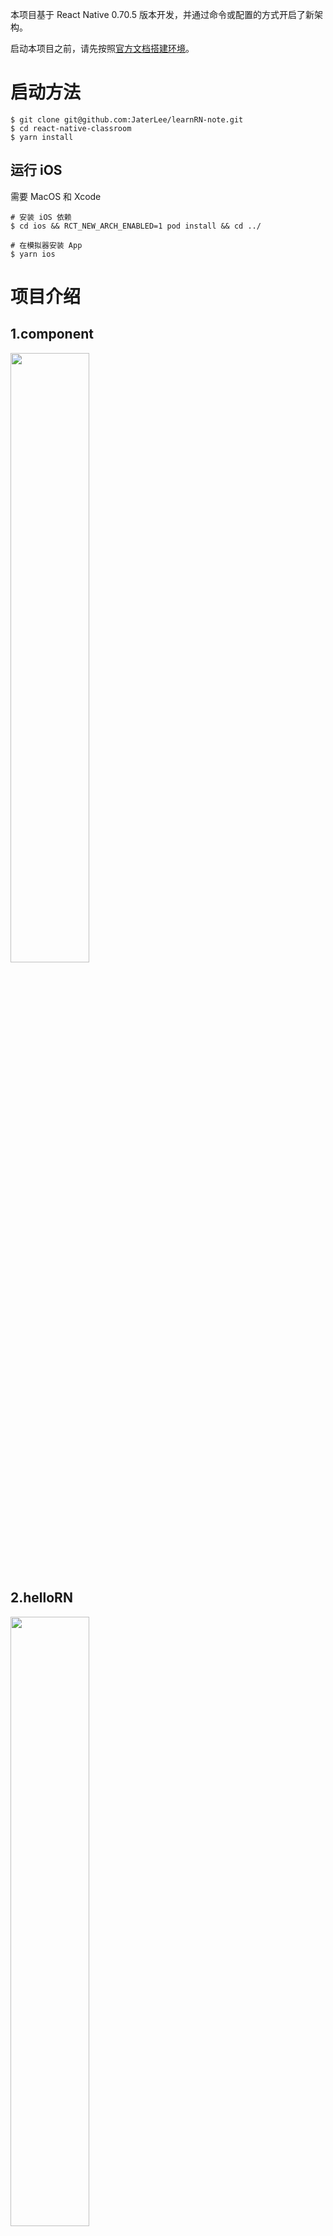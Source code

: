 本项目基于 React Native 0.70.5 版本开发，并通过命令或配置的方式开启了新架构。

启动本项目之前，请先按照[官方文档搭建环境](https://reactnative.cn/docs/environment-setup)。

# 启动方法

```
$ git clone git@github.com:JaterLee/learnRN-note.git
$ cd react-native-classroom
$ yarn install
```

## 运行 iOS

需要 MacOS 和 Xcode

```
# 安装 iOS 依赖
$ cd ios && RCT_NEW_ARCH_ENABLED=1 pod install && cd ../

# 在模拟器安装 App
$ yarn ios
```

# 项目介绍

## 1.component

<img decoding="async" src="https://github.com/JaterLee/learnRN-note/blob/master/resource/component.png" width="50%">

## 2.helloRN

<img decoding="async" src="https://github.com/JaterLee/learnRN-note/blob/master/resource/list.png" width="50%">

## 3.scrollDemo

<img decoding="async" src="https://github.com/JaterLee/learnRN-note/blob/master/resource/scroll.png" width="50%">

## 4.trolley

<img decoding="async" src="https://github.com/JaterLee/learnRN-note/blob/master/resource/trolley.png" width="50%">

## 5.TicTacToe

<img decoding="async" src="https://github.com/JaterLee/learnRN-note/blob/master/resource/tictactoe.png" width="50%">

## 6.images

<img decoding='async' src='https://github.com/JaterLee/learnRN-note/blob/master/resource/image.png' width='50%'>

## 7.pressable

<img decoding='async' src='https://github.com/JaterLee/learnRN-note/blob/master/resource/pressable.png' width='50%'>

# 知识点

## 1.RN 函数参数是否带大括号

带大括号是指传递一个参数，参数类型为对象，里面有三个属性 children, authority, noMatch，不带大括号就是传递三个参数，这里的大括号不是块级作用域，就是单纯的表示一个对象

## 2.统一文件格式

建议使用 ts tsx

## 3.JavaScript reduce() 方法

```
var numbers = [65, 44, 12, 4];

function getSum(total, num) {
    return total + num;
}
function myFunction(item) {
    document.getElementById("demo").innerHTML = numbers.reduce(getSum);
}
```

reduce() 方法接收一个函数作为累加器，数组中的每个值（从左到右）开始缩减，最终计算为一个值。

reduce() 可以作为一个高阶函数，用于函数的 compose。

注意: reduce() 对于空数组是不会执行回调函数的。

## 4.UseEffect

项目中会在 `useEffect`函数中获取后端数据然后更新状态刷新 UI,这里需要注意的是`useEffect`在组件`mount`时执行,也会在组件更新时执行.因为我们每一次请求数据之后都会设置本地状态触发组件更新,因此会触发`useEffect`再次执行,这就出现了无限循环的情况.

我们只想在组件`mount`时请求数据,就可以传递一个空数组作为`useEffect`的第二个参数,这样就可以避免组件更新执行`useEffect`,只会在组件`mount`时执行

```
 useEffect(() => {
    setRequestStatus(RequestStatus.PENDING);

    fetch('https://6389bee14eccb986e8990c52.mockapi.io/api/v1/products')
      .then(res => res.json())
      .then((products: Products) => {
        setRequestStatus(RequestStatus.SUCCESS);
        setProducts(products);
      })
      .catch(() => {
        setRequestStatus(RequestStatus.PENDING);
      });
  }, []);
```

## 5.UseState

`useState`函数的入参是状态的默认值,函数的返回值是状态和更新该状态的函数.

第一次调用`useState`函数后,就生成了默认值是空数组[]的商品表单状态 `products`,以及设置该状态的函数 `setProducts`.

第二次调用`useState`函数后生成了默认值是字符串`'IDLE'`的请求状态`requestStatus`, 以及设置该状态的函数焦作`setRequestStatus`.

use 开头的钩子函数都要写在组件的顶部,把 JSX 都写在函数组件的最后面,并使⽤ `eslint-plugin-reacthooks` 插件来保障 Hook 规则的会被正确执⾏。

如果有需要在 setState 回调中做一些事情,可以在`useEffect`里面处理

## 6.让 View 实现 onPress

we may activate the click onPress event on the View component by using its onStartShouldSetResponder Prop.

```
<View>
      onStartShouldSetResponder={() => {
        console.log(1111);
        return true;
      }}
</View>

```

## 7.打包编译

`npx react-native bundle --entry-file index.js --dev false --minify false --bundle-output ./build/index.bundle --assets-dest ./build`

这段打包（bundle）命令的意思是，以根⽬录的 index.tsx ⽂件为⼊⼝（entry file），产出
release（dev=false）环境的包，这个包不⽤压缩（minify=false），并将这个包命名为
./build/index.bundle，同时将静态资源编译产物放到 ./build ⽬录。

```
./build
├── assets
│ └── src
│ └── mutiImages
│ └── icon.jpg
└── index.bundle
```

## 8.加载宿主 app 内的资源图片

```
      <Image source={{uri: 'app_icon.png'}} style={{width: 100, height: 100}} />
```

这里遇到一个问题那就是这么方式加载图片资源,地址是~/xxxx.app/app_icon.png,如果是放在 xcasset 内的图片实际在打包后是合并在 asset.car 文件中的,这种图片是加载不到的

而且加载宿主 app 内的图片是不推荐的!复用收益抵不上复用带来的安全风险

# 疑难杂症

## RN 一直卡在 muti podfile

![image](https://github.com/JaterLee/learnRN-note/blob/master/resource/InstallinoCocoaPods.jpg)

> 依赖 down 不下来, 科学上网破之

## ERROR Warning: Each child in a list should have a unique "key" prop.

基本都是因为在循环生成多个组件的时候，没有给组件加上 key 引起的，所以报错警告。需要循环生成多个组件中，加上 key 值（唯一值）那么就不会报错了。

```
function Square(index: number) {
  return (
    <View
      style={{width: 100, height: 100, borderWidth: 1, borderColor: 'black'}}
      key={index}>
      <Button
        title="O"
        onPress={() => {
          console.log(111);
        }}></Button>
    </View>
  );
}
```

## image source require 入参一定要字面量函数吗? 不能用变量吗?

```
const path = './icon.png';
const staticImage = require(path);
```

看教程上说不能这么写,但是我这么写好像也没什么问题,这个问题存疑!

# Tips

## RN 命令

### 初始化 RN 项目

`npx react-native init AwesomeProject`

### 编译并运行 RN 项目

```cd AwesomeProject
yarn ios
或者
yarn react-native run-ios
```

### 运行指定模拟器

iOS

```
react-native run-ios --simulator "iPhone 7 Plus”
react-native run-ios --device "XXX"(xxx代表真机设备名字)真机运行是可能会用到ios-deploy
查看当前可用的所有设备/模拟器列表：xcrun simctl list devices
```

Android

```
查看当前可用的所有设备/模拟器列表：adb devices提示：
(Android 5.0及以上)可以尝试使用adb reverse命令，
运行adb reverse tcp:8081 tcp:8081，
不需要更多配置，你就可以使用Reload JS和其它的开发选项了。
```

